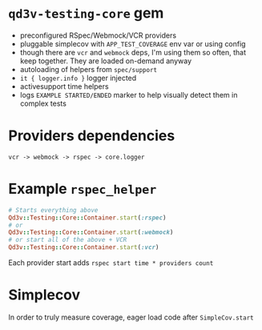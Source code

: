 # `qd3v-testing-core` gem

- preconfigured RSpec/Webmock/VCR providers
- pluggable simplecov with `APP_TEST_COVERAGE` env var or using config
- though there are `vcr` and `webmock` deps, I'm using them so often, that keep together. They are loaded on-demand anyway
- autoloading of helpers from `spec/support`
- `it { logger.info }` logger injected
- activesupport time helpers
- logs `EXAMPLE STARTED/ENDED` marker to help visually detect them in complex tests

# Providers dependencies

`vcr -> webmock -> rspec -> core.logger`

# Example `rspec_helper`

```ruby
# Starts everything above
Qd3v::Testing::Core::Container.start(:rspec)
# or 
Qd3v::Testing::Core::Container.start(:webmock)
# or start all of the above + VCR
Qd3v::Testing::Core::Container.start(:vcr)

```

Each provider start adds `rspec start time * providers count`

# Simplecov

In order to truly measure coverage, eager load code after `SimpleCov.start`
